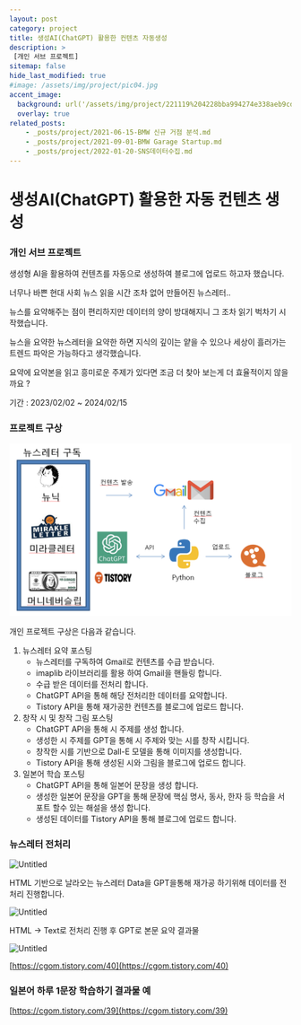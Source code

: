 ```yaml
---
layout: post
category: project
title: 생성AI(ChatGPT) 활용한 컨텐츠 자동생성
description: >
 [개인 서브 프로젝트]
sitemap: false
hide_last_modified: true
#image: /assets/img/project/pic04.jpg
accent_image: 
  background: url('/assets/img/project/221119%204228bba994274e338aeb9cdc80d1033b/Untitled%203.png') center/cover
  overlay: true
related_posts:
    - _posts/project/2021-06-15-BMW 신규 거점 분석.md
    - _posts/project/2021-09-01-BMW Garage Startup.md
    - _posts/project/2022-01-20-SNS데이터수집.md
---
```


# 생성AI(ChatGPT) 활용한 자동 컨텐츠 생성

### 개인 서브 프로젝트

생성형 AI을 활용하여 컨텐츠를 자동으로 생성하여 블로그에 업로드 하고자 했습니다.

너무나 바쁜 현대 사회 뉴스 읽을 시간 조차 없어 만들어진 뉴스레터..

뉴스를 요약해주는 점이 편리하지만 데이터의 양이 방대해지니 그 조차 읽기 벅차기 시작했습니다.

뉴스을 요약한 뉴스레터을 요약한 하면 지식의 깊이는 얕을 수 있으나 세상이 흘러가는 트렌드 파악은 가능하다고 생각했습니다.

요약에 요약본을 읽고 흥미로운 주제가 있다면 조금 더 찾아 보는게 더 효율적이지 않을까요 ?

기간 : 2023/02/02 ~ 2024/02/15

### 프로젝트 구상

![Untitled](/assets/img/project/20240224_ChatGpt/Untitled.png)

개인 프로젝트 구상은 다음과 같습니다.

1. 뉴스레터 요약 포스팅
    - 뉴스레터를 구독하여 Gmail로 컨텐츠를 수급 받습니다.
    - imaplib 라이브러리를 활용 하여 Gmail을 핸들링 합니다.
    - 수급 받은 데이터를 전처리 합니다.
    - ChatGPT API을 통해 해당 전처리한 데이터를 요약합니다.
    - Tistory API을 통해 재가공한 컨텐츠를 블로그에 업로드 합니다.
2. 창작 시 및 창작 그림 포스팅
    - ChatGPT API을 통해 시 주제를 생성 합니다.
    - 생성한 시 주제를 GPT을 통해 시 주제와 맞는 시를 창작 시킵니다.
    - 창작한 시를 기반으로 Dall-E 모델을 통해 이미지를 생성합니다.
    - Tistory API을 통해 생성된 시와 그림을 블로그에 업로드 합니다.
3. 일본어 학습 포스팅
    - ChatGPT API을 통해 일본어 문장을 생성 합니다.
    - 생성한 일본어 문장을 GPT을 통해 문장에 핵심 명사, 동사, 한자 등 학습을 서포트 할수 있는 해설을 생성 합니다.
    - 생성된 데이터를 Tistory API을 통해 블로그에 업로드 합니다.

### 뉴스레터 전처리

![Untitled](/assets/img/project/20240224_ChatGpt/Untitled01.png)

HTML 기반으로 날라오는 뉴스레터 Data을 GPT을통해 재가공 하기위해 데이터를 전처리 진행합니다.

![Untitled](/assets/img/project/20240224_ChatGpt/Untitled02.png)

HTML → Text로 전처리 진행 후 GPT로 본문 요약 
결과물

![Untitled](/assets/img/project/20240224_ChatGpt/Untitled03.png)

[https://cgom.tistory.com/40](https://cgom.tistory.com/40)

### 일본어 하루 1문장 학습하기 결과물 예

[https://cgom.tistory.com/39](https://cgom.tistory.com/39)